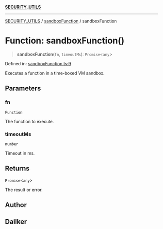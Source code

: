 [**SECURITY_UTILS**](../../README.md)

***

[SECURITY_UTILS](../../README.md) / [sandboxFunction](../README.md) / sandboxFunction

# Function: sandboxFunction()

> **sandboxFunction**(`fn`, `timeoutMs`): `Promise`\<`any`\>

Defined in: [sandboxFunction.ts:9](https://github.com/dailker/everyutil/blob/26e2bb73429918cf0d08899e9efd90b82a42c92e/src/security/sandboxFunction.ts#L9)

Executes a function in a time-boxed VM sandbox.

## Parameters

### fn

`Function`

The function to execute.

### timeoutMs

`number`

Timeout in ms.

## Returns

`Promise`\<`any`\>

The result or error.

## Author

## Dailker

